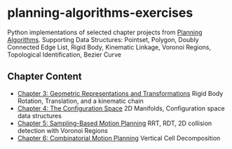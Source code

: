 # planning-algorithms-exercises
Python implementations of selected chapter projects from [Planning Algorithms](http://lavalle.pl/planning/).
Supporting Data Structures: Pointset, Polygon, Doubly Connected Edge List, Rigid Body, Kinematic Linkage, Voronoi Regions, Topological Identification, Bezier Curve

## Chapter Content

- [Chapter 3: Geometric Representations and Transformations](http://lavalle.pl/planning/ch3.pdf)
  Rigid Body Rotation, Translation, and a kinematic chain
- [Chapter 4: The Configuration Space](http://lavalle.pl/planning/ch4.pdf)
  2D Manifolds, Configuration space data structures
- [Chapter 5: Sampling-Based Motion Planning](http://lavalle.pl/planning/ch5.pdf)
  RRT, RDT, 2D collision detection with Voronoi Regions
- [Chapter 6: Combinatorial Motion Planning](https://msl.cs.uiuc.edu/planning/ch6.pdf)
  Vertical Cell Decomposition
